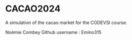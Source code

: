 # CACAO2024

A simulation of the cacao market for the CODEVSI course.

Noémie Combey
Github username : Emino315

